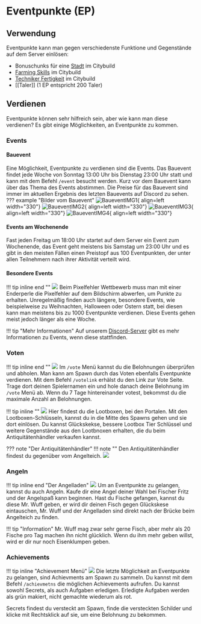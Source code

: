 # Eventpunkte (EP)

## Verwendung
Eventpunkte kann man gegen verschiedenste Funktione und Gegenstände auf dem Server einlösen:

- Bonuschunks für eine [Stadt](towns) im Citybuild
- [Farming Skills](citybuild_skills) im Citybuild
- [Techniker Fertigkeit](citybuild_techniker) im Citybuild
- [[Taler]] (1 EP entspricht 200 Taler)


## Verdienen
Eventpunkte können sehr hilfreich sein, aber wie kann man diese verdienen? Es gibt einige Möglichkeiten, an Eventpunkte zu kommen.

### Events
#### Bauevent
Eine Möglichkeit, Eventpunkte zu verdienen sind die Events. Das Bauevent findet jede Woche von Sonntag 13:00 Uhr bis Dienstag 23:00 Uhr statt und kann mit dem Befehl `/event` besucht werden. Kurz vor dem Bauevent kann über das Thema des Events abstimmen. Die Preise für das Bauevent sind immer im aktuellen Ergebnis des letzten Bauevents auf Discord zu sehen.
??? example "Bilder vom Bauevent"
    ![BaueventIMG1](epsite1.jpeg){ align=left width="330"}
    ![BaueventIMG2](epsite2.png){ align=left width="330"}
    ![BaueventIMG3](epsite3.jpg){ align=left width="330"}
    ![BaueventIMG4](epsite4.jpg){ align=left width="330"}

#### Events am Wochenende
Fast jeden Freitag um 18:00 Uhr startet auf dem Server ein Event zum Wochenende, das Event geht meistens bis Samstag um 23:00 Uhr und es gibt in den meisten Fällen einen Preistopf aus 100 Eventpunkten, der unter allen Teilnehmern nach ihrer Aktivität verteilt wird.

#### Besondere Events
!!! tip inline end ""
    ![](pixelfehler-contest.jpg)
    Beim Pixelfehler Wettbewerb muss man mit einer Enderperle die Pixelfehler auf dem Bildschirm abwerfen, um Punkte zu erhalten.
Unregelmäßig finden auch längere, besondere Events, wie beispielweise zu Weihnachten, Halloween oder Ostern statt, bei diesen kann man meistens bis zu 1000 Eventpunkte verdienen. Diese Events gehen meist jedoch länger als eine Woche.

!!! tip "Mehr Informationen"
	Auf unserem [Discord-Server][Discord-Server] gibt es mehr Informationen zu Events, wenn diese stattfinden.

[Discord-Server]: https://skyroad.me/discord "Zum Skyroad Discord Server"

### Voten
!!! tip inline end ""
    ![](voting-menu.png)
    Im `/vote` Menü kannst du die Belohnungen überprüfen und abholen.
Man kann am Spawn durch das Voten ebenfalls Eventpunkte verdienen. Mit  dem Befehl `/votelink` erhälst du den Link zur Vote Seite. Trage dort deinen Spielernamen ein und hole danach deine Belohnung im `/vote` Menü ab. Wenn du 7 Tage hintereinander votest, bekommst du die maximale Anzahl an Belohnungen.

!!! tip inline ""
    ![](lootboxen.jpg)
    Hier findest du die Lootboxen, bei den Portalen.
Mit den Lootboxen-Schlüsseln, kannst du in die Mitte des Spawns gehen und sie dort einlösen. Du kannst Glückskekse, bessere Lootbox Tier Schlüssel und weitere Gegenstände aus den Lootbnoxen erhalten, die du beim Antiquitätenhändler verkaufen kannst.

??? note "Der Antiquitätenhändler"
	!!! note ""
		Den Antiquitätenhändler findest du gegenüber vom Angelteich.
    ![](haendler.jpg)

### Angeln
!!! tip inline end "Der Angelladen"
    ![](angelladen.png)
Um an Eventpunkte zu gelangen, kannst du auch Angeln. Kaufe dir eine Angel deiner Wahl bei Fischer Fritz und der Angelspaß kann beginnen.
Hast du Fische gefangen, kannst du diese Mr. Wuff geben, er wird dir deinen Fisch gegen Glückskese eintauschen, Mr. Wuff und der Angelladen sind direkt nach der Brücke beim Angelteich zu finden.

!!! tip "Information"
    Mr. Wuff mag zwar sehr gerne Fisch, aber mehr als 20 Fische pro Tag machen ihn nicht glücklich. Wenn du ihm mehr geben willst, wird er dir nur noch Eisenklumpen geben.

### Achievements
!!! tip inline "Achievement Menü"
    ![](achievement-menu.png)
Die letzte Möglichkeit an Eventpunkte zu gelangen, sind Achievments am Spawn zu sammeln. Du kannst mit dem Befehl `/achievmetns` die möglichen Achievements aufrufen. Du kannst sowohl Secrets, als auch Aufgaben erledigen. Erledigte Aufgaben werden als grün makiert, nicht gemachte wiederum als rot.

Secrets findest du versteckt am Spawn, finde die versteckten Schilder und klicke mit Rechtsklick auf sie, um eine Belohnung zu bekommen.
